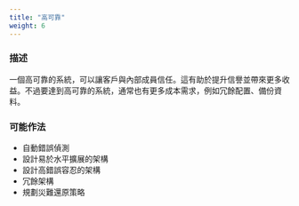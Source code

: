 ```yaml
---
title: "高可靠"
weight: 6
---
```


### 描述

一個高可靠的系統，可以讓客戶與內部成員信任。這有助於提升信譽並帶來更多收益。不過要達到高可靠的系統，通常也有更多成本需求，例如冗餘配置、備份資料。

### 可能作法

- 自動錯誤偵測
- 設計易於水平擴展的架構
- 設計高錯誤容忍的架構
- 冗餘架構
- 規劃災難還原策略